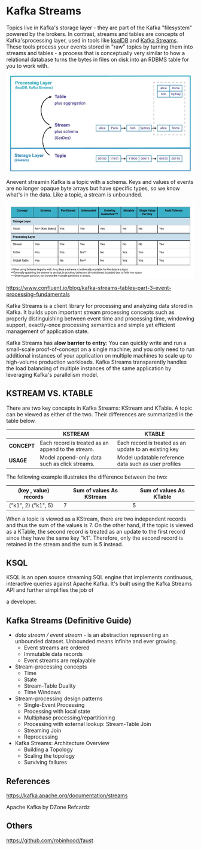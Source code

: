 # Kafka Streams

Topics live in Kafka's storage layer - they are part of the Kafka "filesystem" powered by the brokers. In contrast, streams and tables are concepts of Kafka'sprocessing layer, used in tools like [ksqlDB](https://ksqldb.io/) and [Kafka Streams](https://docs.confluent.io/current/streams/index.html). These tools process your events stored in "raw" topics by turning them into streams and tables - a process that is conceptually very similar to how a relational database turns the bytes in files on disk into an RDBMS table for you to work with.

![image](../../media/Technologies-Kafka-Kafka-Streams-image1.jpg)

Anevent streamin Kafka is a topic with a schema. Keys and values of events are no longer opaque byte arrays but have specific types, so we know what's in the data. Like a topic, a stream is unbounded.

![image](../../media/Technologies-Kafka-Kafka-Streams-image2.jpg)

<https://www.confluent.io/blog/kafka-streams-tables-part-3-event-processing-fundamentals>

Kafka Streams is a client library for processing and analyzing data stored in Kafka. It builds upon important stream processing concepts such as properly distinguishing between event time and processing time, windowing support, exactly-once processing semantics and simple yet efficient management of application state.

Kafka Streams has a**low barrier to entry**: You can quickly write and run a small-scale proof-of-concept on a single machine; and you only need to run additional instances of your application on multiple machines to scale up to high-volume production workloads. Kafka Streams transparently handles the load balancing of multiple instances of the same application by leveraging Kafka's parallelism model.

## KSTREAM VS. KTABLE

There are two key concepts in Kafka Streams: KStream and KTable. A topic can be viewed as either of the two. Their differences are summarized in the table below.

|            | **KSTREAM**                                        | **KTABLE**                                             |
|-----------|------------------------------|-------------------------------|
| **CONCEPT** | Each record is treated as an append to the stream. | Each record is treated as an update to an existing key |
| **USAGE**   | Model append-only data such as click streams.      | Model updatable reference data such as user profiles   |

The following example illustrates the difference between the two:

| (key , value) records | Sum of values As KStream | Sum of values As KTable |
|-----------------------|--------------------------|-------------------------|
| ("k1", 2) ("k1", 5)   | 7                        | 5                       |

When a topic is viewed as a KStream, there are two independent records and thus the sum of the values is 7. On the other hand, if the topic is viewed as a KTable, the second record is treated as an update to the first record since they have the same key "k1". Therefore, only the second record is retained in the stream and the sum is 5 instead.

## KSQL

KSQL is an open source streaming SQL engine that implements continuous, interactive queries against Apache Kafka. It's built using the Kafka Streams API and further simplifies the job of

a developer.

## Kafka Streams (Definitive Guide)

- *data stream / event stream -* is an abstraction representing an unbounded dataset. Unbounded means infinite and ever growing.
  - Event streams are ordered
  - Immutable data records
  - Event streams are replayable
- Stream-processing concepts
  - Time
  - State
  - Stream-Table Duality
  - Time Windows
- Stream-processing design patterns
  - Single-Event Processing
  - Processing with local state
  - Multiphase processing/repartitioning
  - Processing with external lookup: Stream-Table Join
  - Streaming Join
  - Reprocessing
- Kafka Streams: Architecture Overview
  - Building a Topology
  - Scaling the topology
  - Surviving failures

## References

<https://kafka.apache.org/documentation/streams>

Apache Kafka by DZone Refcardz

## Others

<https://github.com/robinhood/faust>
